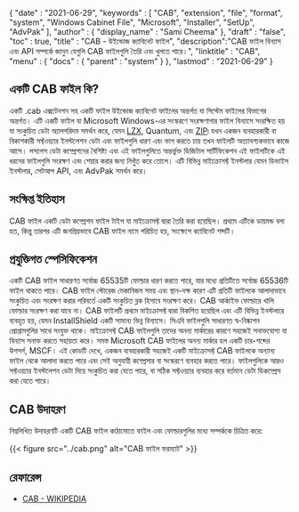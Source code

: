 {
  "date" : "2021-06-29",
  "keywords" : [ "CAB", "extension", "file", "format", "system", "Windows Cabinet File", "Microsoft", "Installer", "SetUp", "AdvPak" ],
  "author" : {
    "display_name" : "Sami Cheema"
},
  "draft" : "false",
  "toc" : true,
  "title" : "CAB - উইন্ডোজ ক্যাবিনেট ফাইল",
  "description":"CAB ফাইল বিন্যাস এবং API সম্পর্কে জানুন যেগুলি CAB ফাইলগুলি তৈরি এবং খুলতে পারে।",
  "linktitle" : "CAB",
  "menu" : {
    "docs" : {
      "parent" : "system"
}
},
  "lastmod" : "2021-06-29"
}

## একটি CAB ফাইল কি? ##

একটি .cab এক্সটেনশন সহ একটি ফাইল উইন্ডোজ ক্যাবিনেট ফাইলের অন্তর্গত যা সিস্টেম ফাইলের বিভাগের অন্তর্গত। এটি একটি ফাইল যা Microsoft Windows-এর সংস্করণে সংরক্ষণাগার ফাইল বিন্যাসে সংরক্ষিত হয় যা সংকুচিত ডেটা অ্যালগরিদম সমর্থন করে, যেমন [LZX](/compression/lzx/), Quantum, এবং [ZIP](/compression/zip/)৷ যখন একজন ব্যবহারকারী বা বিকাশকারী সফ্টওয়্যার ইনস্টলেশন ডেটা এবং ফাইলগুলি ধারণ এবং ভাগ করতে চায় তখন ফাইলটি অত্যাবশ্যকভাবে কাজে আসে। লসলেস ডেটা কম্প্রেশনের বৈশিষ্ট্য এবং এই ফাইলগুলিতে অন্তর্ভুক্ত ডিজিটাল সার্টিফিকেশন এই ফাইলটিকে এই ধরনের ফাইলগুলি সংরক্ষণ এবং শেয়ার করার জন্য নিখুঁত করে তোলে। এটি বিভিন্ন মাইক্রোসফ্ট ইনস্টলার যেমন ডিভাইস ইনস্টলার, সেটআপ API, এবং AdvPak সমর্থন করে।

## সংক্ষিপ্ত ইতিহাস ##

CAB ফাইল একটি ডেটা কম্প্রেশন ফাইল টাইপ যা মাইক্রোসফ্ট দ্বারা তৈরি করা হয়েছিল। প্রথমে এটিকে ডায়মন্ড বলা হত, কিন্তু তারপর এটি জনপ্রিয়ভাবে CAB ফাইল নামে পরিচিত হয়, সংক্ষেপে ক্যাবিনেট শব্দটি।

## প্রযুক্তিগত স্পেসিফিকেশন ##

একটি CAB ফাইল সাধারণত সর্বোচ্চ 65535টি ফোল্ডার ধারণ করতে পারে, যার মধ্যে প্রতিটিতে সর্বোচ্চ 65536টি ফাইল থাকতে পারে। CAB ফাইল স্টোরেজ মেকানিজম সময় এবং স্থান-দক্ষ কারণ এটি প্রতিটি ফাইলকে আলাদাভাবে সংকুচিত এবং সংরক্ষণ করার পরিবর্তে একটি সংকুচিত ব্লক হিসাবে সংরক্ষণ করে। CAB আর্কাইভ ফোল্ডারে খালি ফোল্ডার সংরক্ষণ করা যাবে না। CAB ফাইলটি প্রথমে মাইক্রোসফ্ট দ্বারা বিকশিত হয়েছিল এবং এটি বিভিন্ন ইনস্টলারে ব্যবহৃত হয়, যেমন InstallShield একটি সামান্য ভিন্ন বিন্যাসে। সিএবি ফাইলগুলি সাধারণত স্ব-নিষ্কাশন প্রোগ্রামগুলির সাথে সংযুক্ত থাকে। মাইক্রোসফ্ট CAB ফাইলগুলি তাদের অনন্য মার্কারের কারণে সহজেই সনাক্তযোগ্য যা বিন্যাস সনাক্ত করতে সহায়তা করে। সমস্ত Microsoft CAB ফাইলের অনন্য মার্কার হল একটি চার-শব্দের উপসর্গ, MSCF। এই কোডটি দেখে, একজন ব্যবহারকারী সহজেই একটি মাইক্রোসফ্ট CAB ফাইলকে অন্যান্য ফাইল থেকে আলাদা করতে পারে এবং সেই অনুযায়ী কম্প্রেসার বা সংস্করণে ব্যবহার করতে পারে। ফাইলগুলিকে আরও সফ্টওয়্যার ইনস্টলেশন ডেটা দিয়ে সংকুচিত করা যেতে পারে, বা সঠিক সফ্টওয়্যার ব্যবহার করে বর্তমান ডেটা ডিকম্প্রেস করা যেতে পারে।


## CAB উদাহরণ ##

নিম্নলিখিত উদাহরণটি একটি CAB ফাইল কাঠামোতে ফাইল এবং ফোল্ডারগুলির মধ্যে সম্পর্ককে চিত্রিত করে:

{{< figure src="../cab.png" alt="CAB ফাইল ফরম্যাট" >}}

## রেফারেন্স ##

* [CAB - WIKIPEDIA](https://en.wikipedia.org/wiki/Cabinet_(file_format))
